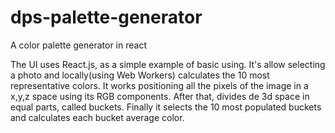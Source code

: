 # dps-palette-generator
A color palette generator in react

The UI uses React.js, as a simple example of basic using.
It's allow selecting a photo and locally(using Web Workers) calculates the 10 most representative colors.
It works positioning all the pixels of the image in a x,y,z space using its RGB components. After that, divides de 3d space in equal parts, called buckets.
Finally it selects the 10 most populated buckets and calculates each bucket average color.
